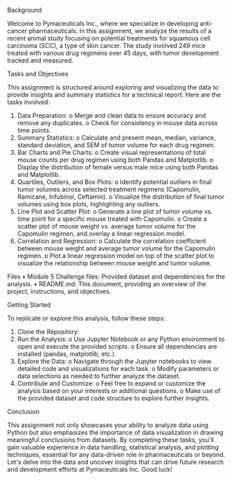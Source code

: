 Background

Welcome to Pymaceuticals Inc., where we specialize in developing anti-cancer pharmaceuticals. In this assignment, we analyze the results of a recent animal study focusing on potential treatments for squamous cell carcinoma (SCC), a type of skin cancer. The study involved 249 mice treated with various drug regimens over 45 days, with tumor development tracked and measured.

Tasks and Objectives

This assignment is structured around exploring and visualizing the data to provide insights and summary statistics for a technical report. Here are the tasks involved:

1.	Data Preparation:
  o	Merge and clean data to ensure accuracy and remove any duplicates.
  o	Check for consistency in mouse data across time points.
2.	Summary Statistics:
  o	Calculate and present mean, median, variance, standard deviation, and SEM of tumor volume for each drug regimen.
3.	Bar Charts and Pie Charts:
  o	Create visual representations of total mouse counts per drug regimen using both Pandas and Matplotlib.
  o	Display the distribution of female versus male mice using both Pandas and Matplotlib.
4.	Quartiles, Outliers, and Box Plots:
  o	Identify potential outliers in final tumor volumes across selected treatment regimens (Capomulin, Ramicane, Infubinol, Ceftamin).
  o	Visualize the distribution of final tumor volumes using box plots, highlighting any outliers.
5.	Line Plot and Scatter Plot:
  o	Generate a line plot of tumor volume vs. time point for a specific mouse treated with Capomulin.
  o	Create a scatter plot of mouse weight vs. average tumor volume for the Capomulin regimen, and overlay a linear regression model.
6.	Correlation and Regression:
  o	Calculate the correlation coefficient between mouse weight and average tumor volume for the Capomulin regimen.
  o	Plot a linear regression model on top of the scatter plot to visualize the relationship between mouse weight and tumor volume.

Files
•	Module 5 Challenge files: Provided dataset and dependencies for the analysis.
•	README.md: This document, providing an overview of the project, instructions, and objectives.

Getting Started

To replicate or explore this analysis, follow these steps:

1.	Clone the Repository:
2.	Run the Analysis:
  o	Use Jupyter Notebook or any Python environment to open and execute the provided scripts.
  o	Ensure all dependencies are installed (pandas, matplotlib, etc.).
3.	Explore the Data:
  o	Navigate through the Jupyter notebooks to view detailed code and visualizations for each task.
  o	Modify parameters or data selections as needed to further analyze the dataset.
4.	Contribute and Customize:
  o	Feel free to expand or customize the analysis based on your interests or additional questions.
  o	Make use of the provided dataset and code structure to explore further insights.

Conclusion

This assignment not only showcases your ability to analyze data using Python but also emphasizes the importance of data visualization in drawing meaningful conclusions from datasets. By completing these tasks, you'll gain valuable experience in data handling, statistical analysis, and plotting techniques, essential for any data-driven role in pharmaceuticals or beyond.
Let's delve into the data and uncover insights that can drive future research and development efforts at Pymaceuticals Inc. Good luck!


